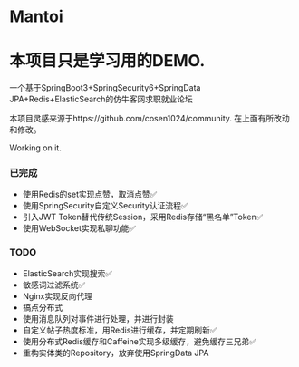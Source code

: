 # Mantoi
# 本项目只是学习用的DEMO.
一个基于SpringBoot3+SpringSecurity6+SpringData JPA+Redis+ElasticSearch的仿牛客网求职就业论坛

本项目灵感来源于https://github.com/cosen1024/community.
在上面有所改动和修改。

Working on it.

### 已完成

* 使用Redis的set实现点赞，取消点赞✅
* 使用SpringSecurity自定义Security认证流程✅
* 引入JWT Token替代传统Session，采用Redis存储“黑名单”Token✅
* 使用WebSocket实现私聊功能✅



### TODO

* ElasticSearch实现搜索✅
* 敏感词过滤系统✅
* Nginx实现反向代理
* 搞点分布式
* 使用消息队列对事件进行处理，并进行封装
* 自定义帖子热度标准，用Redis进行缓存，并定期刷新✅
* 使用分布式Redis缓存和Caffeine实现多级缓存，避免缓存三兄弟✅
* 重构实体类的Repository，放弃使用SpringData JPA
